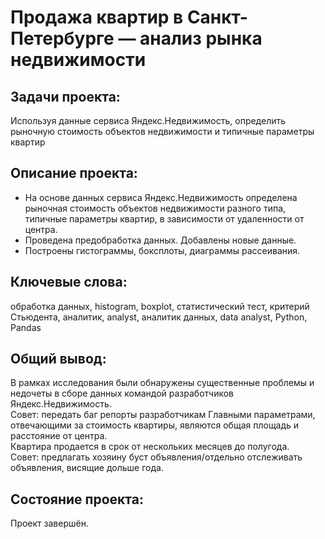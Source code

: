  # Продажа квартир в Санкт-Петербурге — анализ рынка недвижимости

 ## Задачи проекта:
 Используя данные сервиса Яндекс.Недвижимость, определить рыночную стоимость объектов недвижимости и типичные параметры квартир
 ## Описание проекта:
+ На основе данных сервиса Яндекс.Недвижимость определена рыночная стоимость
объектов недвижимости разного типа, типичные параметры квартир, в зависимости от
удаленности от центра.  
+ Проведена предобработка данных. Добавлены новые данные.
+ Построены гистограммы, боксплоты, диаграммы рассеивания.
## Ключевые слова:
обработка данных, histogram, boxplot, статистический тест,
критерий Стьюдента, аналитик, analyst, аналитик данных, data analyst, Python, Pandas 

## Общий вывод:
В рамках исследования были обнаружены существенные проблемы и недочеты в сборе данных командой разработчиков Яндекс.Недвижимость.  
Совет: передать баг репорты разработчикам Главными параметрами, отвечающими за стоимость квартиры, являются общая площадь и расстояние от центра.  
Квартира продается в срок от нескольких месяцев до полугода.  
Совет: предлагать хозяину буст объявления/отдельно отслеживать объявления, висящие дольше года.

## Состояние проекта:
Проект завершён.
